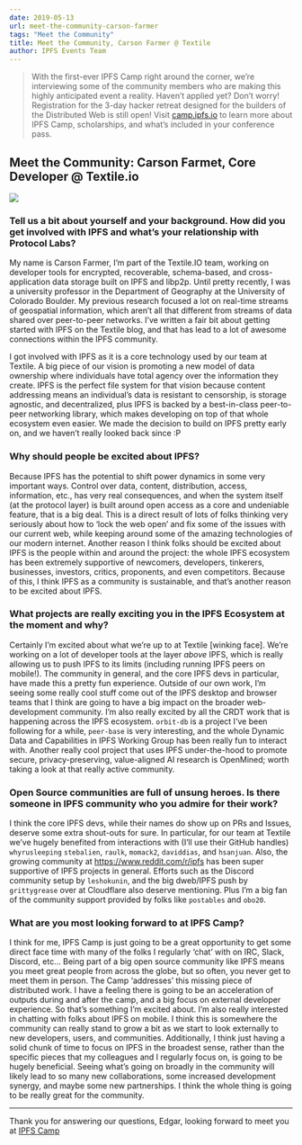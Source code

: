 ```yaml
---
date: 2019-05-13
url: meet-the-community-carson-farmer
tags: "Meet the Community"
title: Meet the Community, Carson Farmer @ Textile
author: IPFS Events Team
---
```


> With the first-ever IPFS Camp right around the corner, we’re interviewing some of the community members who are making this highly anticipated event a reality.
> Haven’t applied yet? Don’t worry! Registration for the 3-day hacker retreat designed for the builders of the Distributed Web is still open! Visit [camp.ipfs.io](https://camp.ipfs.io) to learn more about IPFS Camp, scholarships, and what’s included in your conference pass.

## Meet the Community: Carson Farmet, Core Developer @ Textile.io

![](img/meet-the-community/carson-farmer.jpg)

### Tell us a bit about yourself and your background. How did you get involved with IPFS and what’s your relationship with Protocol Labs?

My name is Carson Farmer, I’m part of the Textile.IO team, working on developer tools for encrypted, recoverable, schema-based, and cross-application data storage built on IPFS and libp2p. Until pretty recently, I was a university professor in the Department of Geography at the University of Colorado Boulder. My previous research focused a lot on real-time streams of geospatial information, which aren’t all that different from streams of data shared over peer-to-peer networks. I’ve written a fair bit about getting started with IPFS on the Textile blog, and that has lead to a lot of awesome connections within the IPFS community.

I got involved with IPFS as it is a core technology used by our team at Textile. A big piece of our vision is promoting a new model of data ownership where individuals have total agency over the information they create. IPFS is the perfect file system for that vision because content addressing means an individual’s data is resistant to censorship, is storage agnostic, and decentralized, plus IPFS is backed by a best-in-class peer-to-peer networking library, which makes developing on top of that whole ecosystem even easier. We made the decision to build on IPFS pretty early on, and we haven’t really looked back since :P

### Why should people be excited about IPFS?

Because IPFS has the potential to shift power dynamics in some very important ways. Control over data, content, distribution, access, information, etc., has very real consequences, and when the system itself (at the protocol layer) is built around open access as a core and undeniable feature, that is a big deal. This is a direct result of lots of folks thinking very seriously about how to ‘lock the web open’ and fix some of the issues with our current web, while keeping around some of the amazing technologies of our modern internet. Another reason I think folks should be excited about IPFS is the people within and around the project: the whole IPFS ecosystem has been extremely supportive of newcomers, developers, tinkerers, businesses, investors, critics, proponents, and even competitors. Because of this, I think IPFS as a community is sustainable, and that’s another reason to be excited about IPFS.

### What projects are really exciting you in the IPFS Ecosystem at the moment and why?

Certainly I’m excited about what we’re up to at Textile [winking face]. We’re working on a lot of developer tools at the layer _above_ IPFS, which is really allowing us to push IPFS to its limits (including running IPFS peers on mobile!). The community in general, and the core IPFS devs in particular, have made this a pretty fun experience. Outside of our own work, I’m seeing some really cool stuff come out of the IPFS desktop and browser teams that I think are going to have a big impact on the broader web-development community. I’m also really excited by all the CRDT work that is happening across the IPFS ecosystem. `orbit-db` is a project I’ve been following for a while, `peer-base` is very interesting, and the whole Dynamic Data and Capabilities in IPFS Working Group has been really fun to interact with. Another really cool project that uses IPFS under-the-hood to promote secure, privacy-preserving, value-aligned AI research is OpenMined; worth taking a look at that really active community.

### Open Source communities are full of unsung heroes. Is there someone in IPFS community who you admire for their work?

I think the core IPFS devs, while their names do show up on PRs and Issues, deserve some extra shout-outs for sure. In particular, for our team at Textile we’ve hugely benefited from interactions with (I’ll use their GitHub handles) `whyrusleeping` `stebalien`, `raulk`, `momack2`, `daviddias`, and `hsanjuan`. Also, the growing community at https://www.reddit.com/r/ipfs has been super supportive of IPFS projects in general. Efforts such as the Discord community setup by `leshokunin`, and the big dweb/IPFS push by `grittygrease` over at Cloudflare also deserve mentioning. Plus I’m a big fan of the community support provided by folks like `postables` and `obo20`.

### What are you most looking forward to at IPFS Camp?

I think for me, IPFS Camp is just going to be a great opportunity to get some direct face time with many of the folks I regularly ‘chat’ with on IRC, Slack, Discord, etc... Being part of a big open source community like IPFS means you meet great people from across the globe, but so often, you never get to meet them in person. The Camp ‘addresses’ this missing piece of distributed work. I have a feeling there is going to be an acceleration of outputs during and after the camp, and a big focus on external developer experience. So that’s something I’m excited about. I’m also really interested in chatting with folks about IPFS on mobile. I think this is somewhere the community can really stand to grow a bit as we start to look externally to new developers, users, and communities. Additionally, I think just having a solid chunk of time to focus on IPFS in the broadest sense, rather than the specific pieces that my colleagues and I regularly focus on, is going to be hugely beneficial. Seeing what’s going on broadly in the community will likely lead to so many new collaborations, some increased development synergy, and maybe some new partnerships. I think the whole thing is going to be really great for the community.

--------

Thank you for answering our questions, Edgar, looking forward to meet you at [IPFS Camp](https://camp.ipfs.io)

